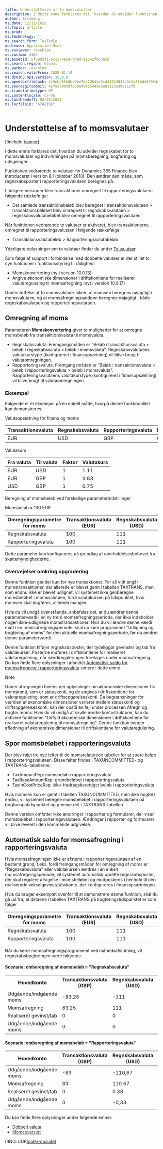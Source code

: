 ```yaml
---
title: Understøttelse af to momsvalutaer
description: I dette emne forklares det, hvordan du udvider funktionen vedrørende regnskab for to valutaer på momsområdet og indvirkningen på momsberegning og bogføring
author: EricWang
ms.date: 12/11/2020
ms.topic: article
ms.prod: ''
ms.technology: ''
ms.search.form: TaxTable
audience: Application User
ms.reviewer: roschlom
ms.custom: 4464
ms.assetid: 5f89daf1-acc2-4959-b48d-91542fb6bacb
ms.search.region: Global
ms.author: roschlom
ms.search.validFrom: 2020-01-14
ms.dyn365.ops.version: 10.0.9
ms.openlocfilehash: 449ebe55b8be7ee7ea22b4be7c44162d83fc3c2affbd4d20f4cad235ddb0f772
ms.sourcegitcommit: 42fe9790ddf0bdad911544deaa82123a396712fb
ms.translationtype: HT
ms.contentlocale: da-DK
ms.lasthandoff: 08/05/2021
ms.locfileid: "6742198"
---
```

# <a name="dual-currency-support-for-sales-tax"></a>Understøttelse af to momsvalutaer
[!include [banner](../includes/banner.md)]

I dette emne forklares det, hvordan du udvider regnskabet for to momsvalutaer og indvirkningen på momsberegning, bogføring og udligninger.

Funktionen vedrørende to valutaer for Dynamics 365 Finance blev introduceret i version 8.1 (oktober 2018). Den ændrer den måde, som regnskabsposter i rapporteringsvalutaen beregnes på.

I tidligere versioner blev transaktioner omregnet til rapporteringsvalutaen i følgende rækkefølge: 

- Det samlede transaktionsbeløb blev beregnet i transaktionsvalutaen > transaktionsbeløbet blev omregnet til regnskabsvalutaen > regnskabsvalutabeløbet blev omregnet til rapporteringsvalutaen

Når funktionen vedrørende to valutaer er aktiveret, blev transaktionerne omregnet til rapporteringsvalutaen i følgende rækkefølge:

- Transaktionsvalutabeløb > Rapporteringsvalutabeløb

Yderligere oplysninger om to valutaer finder du under [To valutaer](dual-currency.md).

Som følge af support i forbindelse med dobbelte valutaer er der stillet to nye funktioner i funktionsstyring til rådighed: 

- Momskonvertering (ny i version 10.0.13)
- Angive økonomiske dimensioner i driftskontiene for realiseret valutaregulering til momsafregning (nyt i version 10.0.17)

Understøttelse af to momsvalutaer sikrer, at momsen beregnes nøjagtigt i momsvalutaen, og at momsafregningssaldoen beregnes nøjagtigt i både regnskabsvalutaen og rapporteringsvalutaen.

## <a name="sales-tax-conversion"></a>Omregning af moms

Parameteren **Momskonvertering** giver to muligheder for at omregne momsbeløb fra transaktionsvaluta til momsvaluta. 

- Regnskabsvaluta: Fremgangsmåden er "Beløb i transaktionsvaluta > beløb i regnskabsvaluta > beløb i momsvaluta". Regnskabsvalutaens valutakurstype (konfigureret i finansopsætning) vil blive brugt til valutaomregningen.
- Rapporteringsvaluta: Fremgangsmåden er "Beløb i transaktionsvaluta > beløb i rapporteringsvaluta > beløb i momsvaluta". Rapporteringsvalutaens valutakurstype (konfigureret i finansopsætning) vil blive brugt til valutaomregningen.

### <a name="example"></a>Eksempel

Følgende er et eksempel på en enkelt måde, hvorpå denne funktionalitet kan demonstreres:

Valutaopsætning for finans og moms

| Transaktionsvaluta | Regnskabsvaluta | Rapporteringsvaluta | Momsvaluta |
| -------------------- | ------------------- | ------------------ | ------------ |
| EUR                  | USD                 | GBP                | GBP          |

Valutakurs

| Fra valuta | Til valuta | Faktor | Valutakurs |
| ------------- | ----------- | ------ | ------------- |
| EUR           | USD         | 1      | 1.11          |
| EUR           | GBP         | 1      | 0.83          |
| USD           | GBP         | 1      | 0.75          |

Beregning af momsbeløb ved forskellige parameterindstillinger

Momsbeløb = 100 EUR

| Omregningsparametre for moms | Transaktionsvaluta (EUR) | Regnskabsvaluta (USD) | Rapporteringsvaluta (GBP) | Momsvaluta (GBP) |
| ------------------------------- | -------------------------- | ------------------------- | ------------------------ | ------------------ |
| Regnskabsvaluta             | 100                        | 111                       | 83                       | **83.25**          |
| Rapporteringsvaluta              | 100                        | 111                       | 83                       | **83**             |

Dette parameter kan konfigureres på grundlag af overholdelsesbehovet fra skattemyndighederne.


### <a name="upgrade-consideration"></a>Overvejelser omkring opgradering

Denne funktion gælder kun for nye transaktioner. For så vidt angår momstransaktioner, der allerede er blevet gemt i tabellen TAXTRANS, men som endnu ikke er blevet udlignet, vil systemet ikke genberegne momsbeløbet i momsvalutaen, fordi valutakursen på tidspunktet, hvor momsen skal bogføres, allerede mangler.

Hvis du vil undgå ovenstående, anbefales det, at du ændrer denne parameterværdi i en ny (ren) momsafregningsperiode, der ikke indeholder nogen ikke-udlignede momstransaktioner. Hvis du vil ændre denne værdi midt i en momsafregningsperiode, skal du køre programmet "Udligning og bogføring af moms" for den aktuelle momsafregningsperiode, før du ændrer denne parameterværdi.

Denne funktion tilføjer regnskabsposter, der tydeliggør gevinster og tab fra valutakurser. Posterne indføres i driftskontiene for realiseret valutaregulering, når værdireguleringen foretages under momsafregning. Du kan finde flere oplysninger i afsnittet [Automatisk saldo for momsafregning i rapporteringsvaluta](#tax-settlement-auto-balance-in-reporting-currency) senere i dette emne.

> [!NOTE]
> Under afregningen hentes der oplysninger om økonomiske dimensioner fra momskonti, som er statuskonti, og de angives i driftskontiene for valutaregulering, som er driftsopgørelseskonti. Da begrænsninger for værdien af økonomiske dimensioner varierer mellem statuskonti og driftsopgørelseskonti, kan der opstå en fejl under processen Afregn og bogfør moms. Hvis du vil undgå at skulle ændre kontostrukturer, kan du aktivere funktionen "Udfyld økonomiske dimensioner i driftskontiene for realiseret valutaregulering til momsafregning". Denne funktion tvinger afledning af økonomiske dimensioner til driftskontiene for valutaregulering. 

## <a name="track-reporting-currency-tax-amount"></a>Spor momsbeløbet i rapporteringsvaluta

Der blev føjet tre nye felter til de momsrelaterede tabeller for at spore beløb i rapporteringsvalutaen. Disse felter findes i TAXUNCOMMITTED- og TAXTRANS-tabellerne:

- TaxAmountRep: momsbeløb i rapporteringsvaluta
- TaxBaseAmountRep: grundbeløbet i rapporteringsvaluta
- TaxInCostPriceRep: ikke-fradragsberettiget beløb i rapporteringsvaluta

Hvis momsen kun er gemt i tabellen TAXUNCOMMITTED, men ikke bogført endnu, vil systemet beregne momsbeløbet i rapporteringsvalutaen på bogføringstidspunktet og gemme det i TAXTRANS-tabellen.

Denne version omfatter ikke ændringer i rapporter og formularer, der viser momsbeløbet i rapporteringsvalutaen. Ændringer i rapporter og formularer vil blive leveret i den kommende udgivelse.



## <a name="tax-settlement-auto-balance-in-reporting-currency"></a>Automatisk saldo for momsafregning i rapporteringsvaluta

Hvis momsafregningen ikke er afstemt i rapporteringsvalutaen af en bestemt grund, f.eks. fordi fremgangsmåden for omregning af moms er "Regnskabsvaluta" eller valutakursen ændres i en enkelt momsafregningsperiode, vil systemet automatisk oprette regnskabsposter, der skal regulere afvigelse i momsbeløbet og modposteres i henhold til den realiserede vekselgevinst/tabskonto, der konfigureres i finansopsætningen.

Hvis du bruger eksemplet ovenfor til at demonstrere denne funktion, skal du gå ud fra, at dataene i tabellen TAXTRANS på bogføringstidspunktet er som følger.

| Omregningsparametre for moms | Transaktionsvaluta (EUR) | Regnskabsvaluta (USD) | Rapporteringsvaluta (GBP) | Momsvaluta (GBP) |
| ------------------------------- | -------------------------- | ------------------------- | ------------------------ | ------------------ |
| Regnskabsvaluta             | 100                        | 111                       | 83                       | **83.25**          |
| Rapporteringsvaluta              | 100                        | 111                       | 83                       | **83**             |

Når du kører momsafregningsprogrammet ved månedsafslutning, vil regnskabsbogføringen være følgende.
#### <a name="scenario-sales-tax-conversion--accounting-currency"></a>Scenarie: omberegning af momsbeløb = "Regnskabsvaluta"

| Hovedkonto           | Transaktionsvaluta (GBP) | Regnskabsvaluta (USD) | Rapporteringsvaluta (GBP) |
| ---------------------- | -------------------------- | ------------------------- | ------------------------ |
| Udgående/indgående moms | -83,25                     | -111                      | -83,25                   |
| Momsafregning         | 83.25                      | 111                       | 83.25                    |
| Realiseret gevinst/tab     | 0                          | 0                         | -0,25                    |
| Udgående/indgående moms | 0                          | 0                         | 0.25                     |

#### <a name="scenario-sales-tax-conversion--reporting-currency"></a>Scenarie: omberegning af momsbeløb = "Rapporteringsvaluta"


| Hovedkonto           | Transaktionsvaluta (GBP) | Regnskabsvaluta (USD) | Rapporteringsvaluta (GBP) |
| ---------------------- | -------------------------- | ------------------------- | ------------------------ |
| Udgående/indgående moms | -83                        | -110,67                   | -83                      |
| Momsafregning         | 83                         | 110.67                    | 83                       |
| Realiseret gevinst/tab     | 0                          | 0.33                      | 0                        |
| Udgående/indgående moms | 0                          | -0,33                     | 0                        |



Du kan finde flere oplysninger under følgende emner:

- [Dobbelt valuta](dual-currency.md)
- [Momsoversigt](indirect-taxes-overview.md)



[!INCLUDE[footer-include](../../includes/footer-banner.md)]

